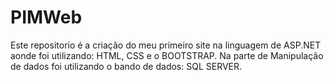 # PIMWeb

Este repositorio é a criação do meu primeiro site na linguagem de ASP.NET aonde foi utilizando: HTML, CSS e o BOOTSTRAP. Na parte de Manipulação de dados foi utilizando o bando de dados: SQL SERVER.

